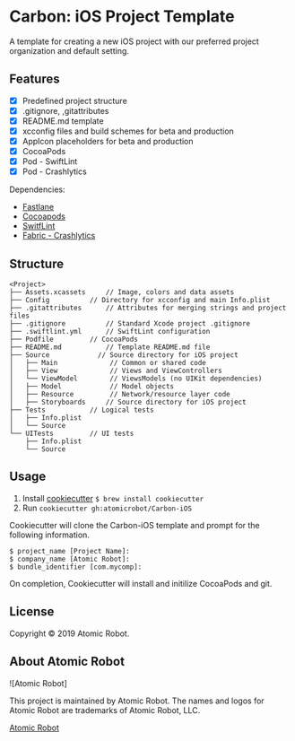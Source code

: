 # Carbon: iOS Project Template

A template for creating a new iOS project with our preferred project organization and default setting.

## Features

- [x] Predefined project structure
- [x] .gitignore, ,gitattributes
- [x] README.md template
- [x] xcconfig files and build schemes for beta and production
- [x] AppIcon placeholders for beta and production
- [x] CocoaPods
- [x] Pod - SwiftLint
- [x] Pod - Crashlytics

Dependencies:

- [Fastlane](https://fastlane.tools)
- [Cocoapods](https://cocoapods.org)
- [SwitfLint](https://github.com/realm/SwiftLint)
- [Fabric - Crashlytics](https://crashlytics.com)

## Structure
```
<Project>
├── Assets.xcassets		// Image, colors and data assets
├── Config			// Directory for xcconfig and main Info.plist
├── .gitattributes		// Attributes for merging strings and project files 
├── .gitignore			// Standard Xcode project .gitignore
├── .swiftlint.yml 		// SwiftLint configuration
├── Podfile			// CocoaPods 
├── README.md			// Template README.md file
├── Source			  // Source directory for iOS project
│   ├── Main			 // Common or shared code
│   ├── View			 // Views and ViewControllers
│   └── ViewModel		 // ViewsModels (no UIKit dependencies)
│   ├── Model			 // Model objects
│   ├── Resource		 // Network/resource layer code
│   ├── Storyboards	 	// Source directory for iOS project
├── Tests			// Logical tests
│   ├── Info.plist
│   └── Source
└── UITests			// UI tests
    ├── Info.plist
    └── Source

```

## Usage

1. Install [cookiecutter][cookiecutter] `$ brew install cookiecutter` 
3. Run `cookiecutter gh:atomicrobot/Carbon-iOS`

Cookiecutter will clone the Carbon-iOS template and prompt for the following information.

```
$ project_name [Project Name]:
$ company_name [Atomic Robot]:
$ bundle_identifier [com.mycomp]: 
```

On completion, Cookiecutter will install and initilize CocoaPods and git.

[cookiecutter]: http://cookiecutter.readthedocs.org/en/latest/installation.html
[Bundler]: http://bundler.io
[CocoaPods]: https://guides.cocoapods.org/using/getting-started.html
[Fastlane]: https://fastlane.tools
[R.swift]: https://github.com/mac-cain13/R.swift
[SwitfLint]: https://github.com/realm/SwiftLint

## License

Copyright © 2019 Atomic Robot. 

[LICENSE]: LICENSE

## About Atomic Robot

![Atomic Robot]

This project is maintained by Atomic Robot. The names and logos for Atomic Robot are trademarks of Atomic Robot, LLC.

[Atomic Robot](https://atomicrobot.com)
